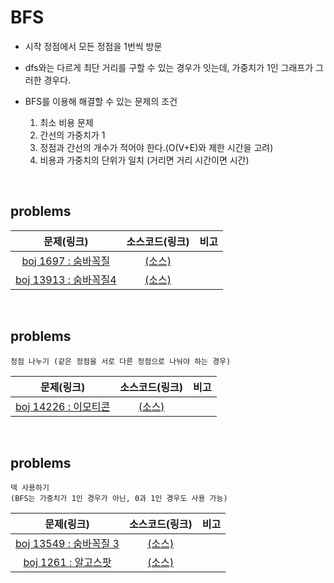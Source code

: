 # BFS

- 시작 정점에서 모든 정점을 1번씩 방문

- dfs와는 다르게 최단 거리를 구할 수 있는 경우가 잇는데, 가중치가 1인 그래프가 그러한 경우다.

- BFS를 이용해 해결할 수 있는 문제의 조건

  1. 최소 비용 문제
  2. 간선의 가중치가 1
  3. 정점과 간선의 개수가 적어야 한다.(O(V+E)와 제한 시간을 고려)
  4. 비용과 가중치의 단위가 일치 (거리면 거리 시간이면 시간)

<br>

## problems

|문제(링크)|소스코드(링크)|비고|
|:------:|:--------:|:--:|
|[boj 1697 : 숨바꼭질](https://www.acmicpc.net/problem/1697)|[(소스)](https://github.com/95kim1/study_learn/blob/main/ps/learn/basic2/BFS/%5Bboj1697_%EC%88%A8%EB%B0%94%EA%BC%AD%EC%A7%88%5D.cpp)||
|[boj 13913 : 숨바꼭질4](https://www.acmicpc.net/problem/13913)|[(소스)](https://github.com/95kim1/study_learn/blob/main/ps/learn/basic2/BFS/%5Bboj13913_%EC%88%A8%EB%B0%94%EA%BC%AD%EC%A7%884%5D.cpp)||

<br>

## problems

    정점 나누기 (같은 정점을 서로 다른 정점으로 나눠야 하는 경우)

|문제(링크)|소스코드(링크)|비고|
|:------:|:--------:|:--:|
|[boj 14226 : 이모티콘](https://www.acmicpc.net/problem/14226)|[(소스)](https://github.com/95kim1/study_learn/blob/main/ps/learn/basic2/BFS/%5Bboj14226_%EC%9D%B4%EB%AA%A8%ED%8B%B0%EC%BD%98%5D.cpp)||

<br>

## problems

    덱 사용하기
    (BFS는 가중치가 1인 경우가 아닌, 0과 1인 경우도 사용 가능)

|문제(링크)|소스코드(링크)|비고|
|:------:|:--------:|:--:|
|[boj 13549 : 숨바꼭질 3](https://www.acmicpc.net/problem/13549)|[(소스)](https://github.com/95kim1/study_learn/blob/main/ps/learn/basic2/BFS/%5Bboj13549_%EC%88%A8%EB%B0%94%EA%BC%AD%EC%A7%883%5D.cpp)||
|[boj 1261 : 알고스팟](https://www.acmicpc.net/problem/1261)|[(소스)](https://github.com/95kim1/study_learn/blob/main/ps/learn/basic2/BFS/%5Bboj1261_%EC%95%8C%EA%B3%A0%EC%8A%A4%ED%8C%9F%5D.cpp)||
